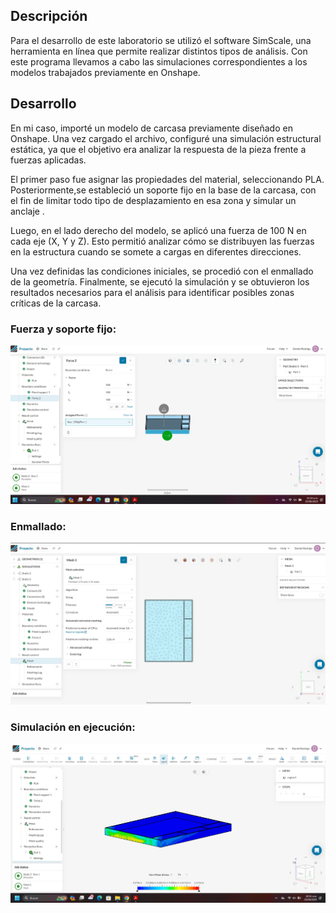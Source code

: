 ## Descripción
Para el desarrollo de este laboratorio se utilizó el software SimScale, una herramienta en línea que permite realizar distintos tipos de análisis. Con este programa llevamos a cabo las simulaciones correspondientes a los modelos trabajados previamente en Onshape.

## Desarrollo
En mi caso, importé un modelo de carcasa previamente diseñado en Onshape. Una vez cargado el archivo, configuré una simulación estructural estática, ya que el objetivo era analizar la respuesta de la pieza frente a fuerzas aplicadas.

El primer paso fue asignar las propiedades del material, seleccionando PLA. Posteriormente,se estableció un soporte fijo en la base de la carcasa, con el fin de limitar todo tipo de desplazamiento en esa zona y simular un anclaje .

Luego, en el lado derecho del modelo, se aplicó una fuerza de 100 N en cada eje (X, Y y Z). Esto permitió analizar cómo se distribuyen las fuerzas en la estructura cuando se somete a cargas en diferentes direcciones.

Una vez definidas las condiciones iniciales, se procedió con el enmallado de la geometría. Finalmente, se ejecutó la simulación y se obtuvieron los resultados necesarios para el análisis para identificar posibles zonas críticas de la carcasa.

### Fuerza y soporte fijo:
![Fuerza y soporte fijo](https://github.com/MichaelGese202/GRUPO1-PI-1/blob/main/Imagenes/DanielHermozaModuloMecanico2.jpg)

### Enmallado:
![Enmallado](https://github.com/MichaelGese202/GRUPO1-PI-1/blob/main/Imagenes/DanielLab.jpg)

### Simulación en ejecución:
![Corriendo la simulación](https://github.com/MichaelGese202/GRUPO1-PI-1/blob/main/Imagenes/DanielHermozaModuloMecanico.jpg)
 
